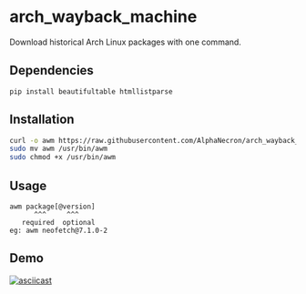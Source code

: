 # arch_wayback_machine
Download historical Arch Linux packages with one command.

## Dependencies
```
pip install beautifultable htmllistparse
```

## Installation
```bash
curl -o awm https://raw.githubusercontent.com/AlphaNecron/arch_wayback_machine/master/wayback_machine.py
sudo mv awm /usr/bin/awm
sudo chmod +x /usr/bin/awm
```

## Usage
```
awm package[@version]
      ^^^     ^^^
   required  optional
eg: awm neofetch@7.1.0-2
```

## Demo
[![asciicast](https://asciinema.org/a/432870.svg)](https://asciinema.org/a/432870)
